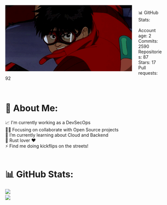 <img align="left" src="/kaneda.gif" style="margin-right: 20px; width: 80%;">

📊 GitHub Stats:<br><br>
Account age: 2<br>
Commits: 2590<br>
Repositories: 87<br>
Stars: 17<br>
Pull requests: 92<br>

<br>

# 💫 About Me:
📈 I'm currently working as a DevSecOps<br>💪🏽 Focusing on collaborate with Open Source projects<br>🌱 I’m currently learning about Cloud and Backend<br>🦀 Rust lover ❤️<br>⚡ Find me doing kickflips on the streets!<br><br>

# 📊 GitHub Stats:
![](https://github-readme-streak-stats.herokuapp.com/?user=NeddM&theme=dark&hide_border=false)<br/>
![](https://github-readme-stats.vercel.app/api/top-langs/?username=NeddM&theme=dark&hide_border=false&include_all_commits=false&count_private=false&layout=compact)
